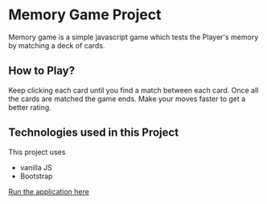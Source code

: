 # Memory Game Project
Memory game is a simple javascript game which tests the Player's memory by matching a deck of cards.

## How to Play? 
Keep clicking each card until you find a match between each card. 
Once all the cards are matched the game ends.
Make your moves faster to get a better rating.

## Technologies used in this Project
This project uses
* vanilla JS
* Bootstrap

[Run the application here](https://padhma.github.io/Memory_Game/)
